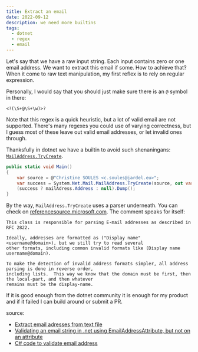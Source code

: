 ```yaml
---
title: Extract an email
date: 2022-09-12
description: we need more builtins
tags:
  - dotnet
  - regex
  - email
---
```


Let's say that we have a raw input string. Each input contains zero or one email address. We want to extract this email if some. How to achieve that? When it come to raw text manipulation, my first reflex is to rely on regular expression.

Personally, I would say that you should just make sure there is an `@` symbol in there:

```
<?(\S+@\S+\w)>?
```

Note that this regex is a quick heuristic, but a lot of valid email are not supported. There's many regexes you could use of varying correctness, but I guess most of these leave out valid email addresses, or let invalid ones through.

Thanksfully in dotnet we have a builtin to avoid such shenaningans: [`MailAddress.TryCreate`](https://docs.microsoft.com/en-us/dotnet/api/system.net.mail.mailaddress.trycreate?view=net-6.0).

```C#
public static void Main()
{
	var source = @"Christine SOULES <c.soules@jardel.eu>";
	var success = System.Net.Mail.MailAddress.TryCreate(source, out var mailAdress);
	(success ? mailAdress.Address : null).Dump();
}
```

By the way, `MailAddress.TryCreate` uses a parser underneath. You can check on [referencesource.microsoft.com](https://referencesource.microsoft.com/#System/net/System/Net/mail/MailAddressParser.cs). The comment speaks for itself:

```
This class is responsible for parsing E-mail addresses as described in RFC 2822.

Ideally, addresses are formatted as ("Display name" <username@domain>), but we still try to read several
other formats, including common invalid formats like (Display name username@domain).
 
To make the detection of invalid address formats simpler, all address parsing is done in reverse order, 
including lists.  This way we know that the domain must be first, then the local-part, and then whatever 
remains must be the display-name.
```

If it is good enough from the dotnet community it is enough for my product and if it failed I can build around or submit a PR.

source:

- [Extract email adresses from text file](https://stackoverflow.com/questions/21936458/extract-email-adresses-from-text-file)
- [Validating an email string in .net using EmailAddressAttribute, but not on an attribute](https://stackoverflow.com/questions/36947823/validating-an-email-string-in-net-using-emailaddressattribute-but-not-on-an-at)
- [C# code to validate email address](https://stackoverflow.com/questions/1365407/c-sharp-code-to-validate-email-address)
